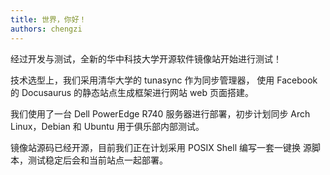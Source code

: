 ```yaml
---
title: 世界，你好！
authors: chengzi
---
```


经过开发与测试，全新的华中科技大学开源软件镜像站开始进行测试！

技术选型上，我们采用清华大学的 tunasync 作为同步管理器，
使用 Facebook 的 Docusaurus 的静态站点生成框架进行网站 web 页面搭建。

我们使用了一台 Dell PowerEdge R740 服务器进行部署，初步计划同步
Arch Linux，Debian 和 Ubuntu 用于俱乐部内部测试。

镜像站源码已经开源，目前我们正在计划采用 POSIX Shell 编写一套一键换
源脚本，测试稳定后会和当前站点一起部署。
